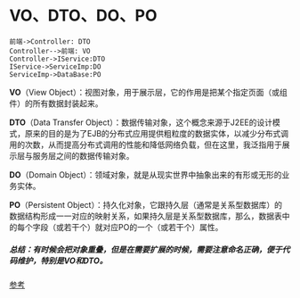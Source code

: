 # VO、DTO、DO、PO

```sequence
前端->Controller: DTO
Controller-->前端: VO
Controller->IService:DTO
IService->ServiceImp:DO
ServiceImp->DataBase:PO

```

**VO**（View Object）：视图对象，用于展示层，它的作用是把某个指定页面（或组件）的所有数据封装起来。

**DTO**（Data Transfer Object）：数据传输对象，这个概念来源于J2EE的设计模式，原来的目的是为了EJB的分布式应用提供粗粒度的数据实体，以减少分布式调用的次数，从而提高分布式调用的性能和降低网络负载，但在这里，我泛指用于展示层与服务层之间的数据传输对象。

**DO**（Domain Object）：领域对象，就是从现实世界中抽象出来的有形或无形的业务实体。

**PO**（Persistent Object）：持久化对象，它跟持久层（通常是关系型数据库）的数据结构形成一一对应的映射关系，如果持久层是关系型数据库，那么，数据表中的每个字段（或若干个）就对应PO的一个（或若干个）属性。

##### 总结：有时候会把对象重叠，但是在需要扩展的时候，需要注意命名正确，便于代码维护，特别是VO和DTO。

[参考](https://www.cnblogs.com/zxf330301/p/6534643.html)